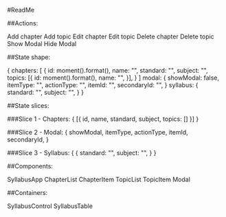 #ReadMe

##Actions:

Add chapter
Add topic
Edit chapter
Edit topic
Delete chapter
Delete topic
Show Modal
Hide Modal


##State shape:

{
	chapters: [
		{
			id: moment().format(),
			name: "",
			standard: "",
			subject: "",
			topics: [{
				id: moment().format(),
				name: "",
			}],
		}
	]
	modal: {
		showModal: false,
		itemType: "",
		actionType: "",
		itemId: "",
		secondaryId: "",
	}
	syllabus: {
		standard: "",
		subject: "",
	}
}


##State slices:

###Slice 1 - Chapters:
{
	[{
		id,
		name,
		standard,
		subject,
		topics: []
	}]
}

###Slice 2 - Modal:
{
	showModal,
	itemType,
	actionType,
	itemId,
	secondaryId,
}

###Slice 3 - Syllabus:
{
	{
		standard: "",
		subject: "",
	}
}

##Components:

SyllabusApp
ChapterList
ChapterItem
TopicList
TopicItem
Modal


##Containers:

SyllabusControl
SyllabusTable